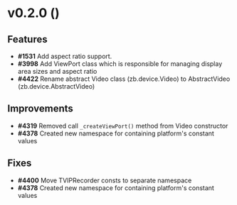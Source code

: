 # v0.2.0 ()

## Features
* **#1531** Add aspect ratio support.
* **#3998** Add ViewPort class which is responsible for managing display area sizes and aspect ratio
* **#4422** Rename abstract Video class (zb.device.Video) to AbstractVideo (zb.device.AbstractVideo)

## Improvements
* **#4319** Removed call `_createViewPort()` method from Video constructor
* **#4378** Created new namespace for containing platform's constant values

## Fixes
* **#4400** Move TVIPRecorder consts to separate namespace
* **#4378** Created new namespace for containing platform's constant values
